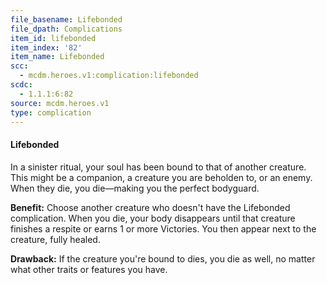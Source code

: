 ```yaml
---
file_basename: Lifebonded
file_dpath: Complications
item_id: lifebonded
item_index: '82'
item_name: Lifebonded
scc:
  - mcdm.heroes.v1:complication:lifebonded
scdc:
  - 1.1.1:6:82
source: mcdm.heroes.v1
type: complication
---
```


#### Lifebonded

In a sinister ritual, your soul has been bound to that of another creature. This might be a companion, a creature you are beholden to, or an enemy. When they die, you die—making you the perfect bodyguard.

**Benefit:** Choose another creature who doesn't have the Lifebonded complication. When you die, your body disappears until that creature finishes a respite or earns 1 or more Victories. You then appear next to the creature, fully healed.

**Drawback:** If the creature you're bound to dies, you die as well, no matter what other traits or features you have.
